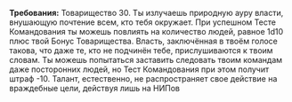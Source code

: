 **Требования:** Товарищество 30.
Ты излучаешь природную ауру власти, внушающую почтение всем, кто тебя окружает. При успешном Тесте Командования ты можешь повлиять на количество людей, равное 1d10 плюс твой Бонус Товарищества. Власть, заключённая в твоём голосе такова, что даже те, кто не подчинён тебе, прислушиваются к твоим словам. Ты можешь попытаться заставить следовать твоим командам даже посторонних людей, но Тест Командования при этом получит штраф -10. Талант, естественно, не распространяет свое действие на враждебные цели, действуя лишь на НИПов